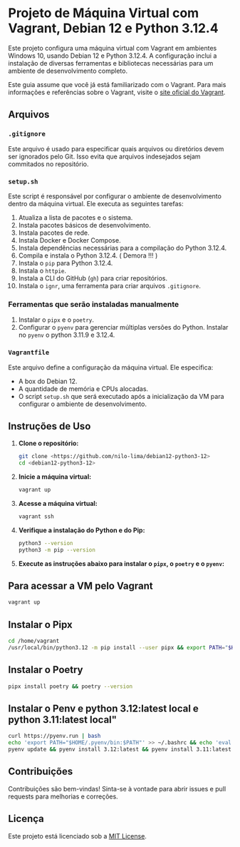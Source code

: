 
# Projeto de Máquina Virtual com Vagrant, Debian 12 e Python 3.12.4

Este projeto configura uma máquina virtual com Vagrant em ambientes Windows 10, usando Debian 12 e Python 3.12.4. A configuração inclui a instalação de diversas ferramentas e bibliotecas necessárias para um ambiente de desenvolvimento completo.

Este guia assume que você já está familiarizado com o Vagrant. Para mais informações e referências sobre o Vagrant, visite o [site oficial do Vagrant](https://www.vagrantup.com).

## Arquivos

### `.gitignore`
Este arquivo é usado para especificar quais arquivos ou diretórios devem ser ignorados pelo Git. Isso evita que arquivos indesejados sejam commitados no repositório.

### `setup.sh`
Este script é responsável por configurar o ambiente de desenvolvimento dentro da máquina virtual. Ele executa as seguintes tarefas:

1. Atualiza a lista de pacotes e o sistema.
2. Instala pacotes básicos de desenvolvimento.
3. Instala pacotes de rede.
4. Instala Docker e Docker Compose.
5. Instala dependências necessárias para a compilação do Python 3.12.4.
6. Compila e instala o Python 3.12.4. ( Demora !!! )
7. Instala o `pip` para Python 3.12.4.
9. Instala o `httpie`.
10. Instala a CLI do GitHub (`gh`) para criar repositórios.
11. Instala o `ignr`, uma ferramenta para criar arquivos `.gitignore`.
 

### Ferramentas que serão instaladas manualmente

1. Instalar o `pipx` e o `poetry`.
2. Configurar o `pyenv` para gerenciar múltiplas versões do Python. Instalar no `pyenv` o python 3.11.9 e 3.12.4.


### `Vagrantfile`
Este arquivo define a configuração da máquina virtual. Ele especifica:

- A box do Debian 12.
- A quantidade de memória e CPUs alocadas.
- O script `setup.sh` que será executado após a inicialização da VM para configurar o ambiente de desenvolvimento.

## Instruções de Uso

1. **Clone o repositório:**

   ```bash
   git clone <https://github.com/nilo-lima/debian12-python3-12>
   cd <debian12-python3-12>
   ```

2. **Inicie a máquina virtual:**

   ```bash
   vagrant up
   ```

3. **Acesse a máquina virtual:**

   ```bash
   vagrant ssh
   ```

4. **Verifique a instalação do Python e do Pip:**

   ```bash
   python3 --version
   python3 -m pip --version
   ```

5. **Execute as instruções abaixo para instalar o `pipx`, o `poetry` e o `pyenv`:**

## Para acessar a VM pelo Vagrant

   ```bash
   vagrant up
   ```

## Instalar o Pipx

   ```bash
   cd /home/vagrant
   /usr/local/bin/python3.12 -m pip install --user pipx && export PATH="$HOME/.local/bin:$PATH" && source ~/.bashrc
   ```

## Instalar o Poetry

```bash
pipx install poetry && poetry --version
```

## Instalar o Penv e python 3.12:latest local e python 3.11:latest local"

```bash
curl https://pyenv.run | bash
echo 'export PATH="$HOME/.pyenv/bin:$PATH"' >> ~/.bashrc && echo 'eval "$(pyenv init -)"' >> ~/.bashrc && echo 'eval "$(pyenv virtualenv-init -)"' >> ~/.bashrc && source ~/.bashrc
pyenv update && pyenv install 3.12:latest && pyenv install 3.11:latest && pyenv --version
```

## Contribuições

Contribuições são bem-vindas! Sinta-se à vontade para abrir issues e pull requests para melhorias e correções.

## Licença

Este projeto está licenciado sob a [MIT License](LICENSE).